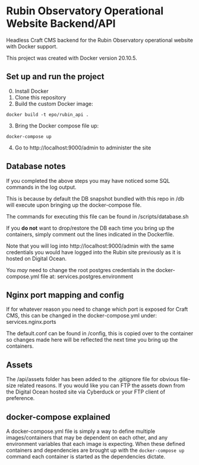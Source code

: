 # Rubin Observatory Operational Website Backend/API

Headless Craft CMS backend for the Rubin Observatory operational website with Docker support.

This project was created with Docker version 20.10.5.

## Set up and run the project

0. Install Docker
1. Clone this repository
2. Build the custom Docker image:

```
docker build -t epo/rubin_api .
```

3. Bring the Docker compose file up:

```
docker-compose up
```

4. Go to http://localhost:9000/admin to administer the site

## Database notes

If you completed the above steps you may have noticed some SQL commands in the log output.

This is because by default the DB snapshot bundled with this repo in /db will execute upon bringing up the docker-compose file.

The commands for executing this file can be found in /scripts/database.sh

If you **do not** want to drop/restore the DB each time you bring up the containers, simply comment out the lines indicated in the Dockerfile.

Note that you will log into http://localhost:9000/admin with the same credentials you would have logged into the Rubin site previously as it is hosted on Digital Ocean.

You *may* need to change the root postgres credentials in the docker-compose.yml file at: services.postgres.environment

## Nginx port mapping and config

If for whatever reason you need to change which port is exposed for Craft CMS, this can be changed in the docker-compose.yml under: services.nginx.ports

The default.conf can be found in /config, this is copied over to the container so changes made here will be reflected the next time you bring up the containers.

## Assets

The /api/assets folder has been added to the .gitignore file for obvious file-size related reasons. If you would like you can FTP the assets down from the Digital Ocean hosted site via Cyberduck or your FTP client of preference.

## docker-compose explained

A docker-compose.yml file is simply a way to define multiple images/containers that may be dependent on each other, and any environment variables that each image is expecting. When these defined containers and dependencies are brought up with the ```docker-compose up``` command each container is started as the dependencies dictate.

